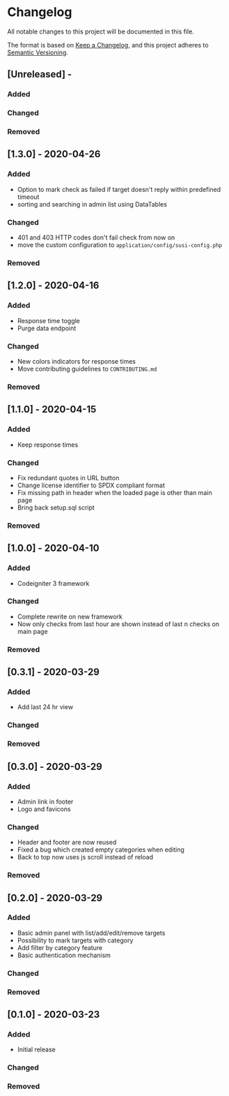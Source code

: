 # Changelog
All notable changes to this project will be documented in this file.

The format is based on [Keep a Changelog](https://keepachangelog.com/en/1.0.0/),
and this project adheres to [Semantic Versioning](https://semver.org/spec/v2.0.0.html).

## [Unreleased] - 
### Added

### Changed

### Removed

## [1.3.0] - 2020-04-26
### Added
- Option to mark check as failed if target doesn't reply within predefined timeout
- sorting and searching in admin list using DataTables
### Changed
- 401 and 403 HTTP codes don't fail check from now on
- move the custom configuration to `application/config/susi-config.php`
### Removed

## [1.2.0] - 2020-04-16
### Added
- Response time toggle
- Purge data endpoint
### Changed
- New colors indicators for response times
- Move contributing guidelines to `CONTRIBUTING.md`
### Removed

## [1.1.0] - 2020-04-15
### Added
- Keep response times
### Changed
- Fix redundant quotes in URL button
- Change license identifier to SPDX compliant format
- Fix missing path in header when the loaded page is other than main page
- Bring back setup.sql script
### Removed

## [1.0.0] - 2020-04-10
### Added
- Codeigniter 3 framework
### Changed
- Complete rewrite on new framework
- Now only checks from last hour are shown instead of last n checks on main page
### Removed

## [0.3.1] - 2020-03-29
### Added
- Add last 24 hr view
### Changed

### Removed

## [0.3.0] - 2020-03-29
### Added
- Admin link in footer
- Logo and favicons
### Changed
- Header and footer are now reused
- Fixed a bug which created empty categories when editing
- Back to top now uses js scroll instead of reload
### Removed

## [0.2.0] - 2020-03-29
### Added
- Basic admin panel with list/add/edit/remove targets
- Possibility to mark targets with category
- Add filter by category feature
- Basic authentication mechanism

### Changed

### Removed

## [0.1.0] - 2020-03-23
### Added
- Initial release

### Changed

### Removed

